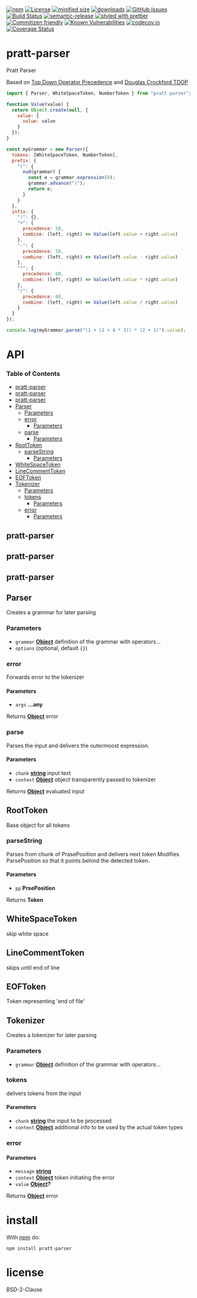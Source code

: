 [![npm](https://img.shields.io/npm/v/pratt-parser.svg)](https://www.npmjs.com/package/pratt-parser)
[![License](https://img.shields.io/badge/License-BSD%203--Clause-blue.svg)](https://opensource.org/licenses/BSD-3-Clause)
[![minified size](https://badgen.net/bundlephobia/min/pratt-parser)](https://bundlephobia.com/result?p=pratt-parser)
[![downloads](http://img.shields.io/npm/dm/pratt-parser.svg?style=flat-square)](https://npmjs.org/package/pratt-parser)
[![GitHub Issues](https://img.shields.io/github/issues/arlac77/pratt-parser.svg?style=flat-square)](https://github.com/arlac77/pratt-parser/issues)
[![Build Status](https://travis-ci.com/arlac77/pratt-parser.svg?branch=master)](https://travis-ci.com/arlac77/pratt-parser)
[![semantic-release](https://img.shields.io/badge/%20%20%F0%9F%93%A6%F0%9F%9A%80-semantic--release-e10079.svg)](https://github.com/arlac77/pratt-parser.git)
[![styled with prettier](https://img.shields.io/badge/styled_with-prettier-ff69b4.svg)](https://github.com/prettier/prettier)
[![Commitizen friendly](https://img.shields.io/badge/commitizen-friendly-brightgreen.svg)](http://commitizen.github.io/cz-cli/)
[![Known Vulnerabilities](https://snyk.io/test/github/arlac77/pratt-parser/badge.svg)](https://snyk.io/test/github/arlac77/pratt-parser)
[![codecov.io](http://codecov.io/github/arlac77/pratt-parser/coverage.svg?branch=master)](http://codecov.io/github/arlac77/pratt-parser?branch=master)
[![Coverage Status](https://coveralls.io/repos/arlac77/pratt-parser/badge.svg)](https://coveralls.io/r/arlac77/pratt-parser)

# pratt-parser

Pratt Parser

Based on
[Top Down Operator Precedence](https://tdop.github.io) and
[Douglas Crockford TDOP](https://github.com/douglascrockford/TDOP)

<!-- skip-example -->

```javascript
import { Parser, WhiteSpaceToken, NumberToken } from "pratt-parser";

function Value(value) {
  return Object.create(null, {
    value: {
      value: value
    }
  });
}

const myGrammar = new Parser({
  tokens: [WhiteSpaceToken, NumberToken],
  prefix: {
    "(": {
      nud(grammar) {
        const e = grammar.expression(0);
        grammar.advance(")");
        return e;
      }
    }
  },
  infix: {
    ")": {},
    "+": {
      precedence: 50,
      combine: (left, right) => Value(left.value + right.value)
    },
    "-": {
      precedence: 50,
      combine: (left, right) => Value(left.value - right.value)
    },
    "*": {
      precedence: 60,
      combine: (left, right) => Value(left.value * right.value)
    },
    "/": {
      precedence: 60,
      combine: (left, right) => Value(left.value / right.value)
    }
  }
});

console.log(myGrammar.parse("(1 + (1 + 4 * 3)) * (2 + 1)").value);
```

# API

<!-- Generated by documentation.js. Update this documentation by updating the source code. -->

### Table of Contents

- [pratt-parser](#pratt-parser)
- [pratt-parser](#pratt-parser-1)
- [pratt-parser](#pratt-parser-2)
- [Parser](#parser)
  - [Parameters](#parameters)
  - [error](#error)
    - [Parameters](#parameters-1)
  - [parse](#parse)
    - [Parameters](#parameters-2)
- [RootToken](#roottoken)
  - [parseString](#parsestring)
    - [Parameters](#parameters-3)
- [WhiteSpaceToken](#whitespacetoken)
- [LineCommentToken](#linecommenttoken)
- [EOFToken](#eoftoken)
- [Tokenizer](#tokenizer)
  - [Parameters](#parameters-4)
  - [tokens](#tokens)
    - [Parameters](#parameters-5)
  - [error](#error-1)
    - [Parameters](#parameters-6)

## pratt-parser

## pratt-parser

## pratt-parser

## Parser

Creates a grammar for later parsing

### Parameters

- `grammar` **[Object](https://developer.mozilla.org/docs/Web/JavaScript/Reference/Global_Objects/Object)** definition of the grammar with operators...
- `options` (optional, default `{}`)

### error

Forwards error to the tokenizer

#### Parameters

- `args` **...any**

Returns **[Object](https://developer.mozilla.org/docs/Web/JavaScript/Reference/Global_Objects/Object)** error

### parse

Parses the input and delivers the outermoost expression.

#### Parameters

- `chunk` **[string](https://developer.mozilla.org/docs/Web/JavaScript/Reference/Global_Objects/String)** input text
- `context` **[Object](https://developer.mozilla.org/docs/Web/JavaScript/Reference/Global_Objects/Object)** object transparently passed to tokenizer

Returns **[Object](https://developer.mozilla.org/docs/Web/JavaScript/Reference/Global_Objects/Object)** evaluated input

## RootToken

Base object for all tokens

### parseString

Parses from chunk of PrasePosition and delivers next token
Modifies ParsePosition so that it points behind the detected token.

#### Parameters

- `pp` **PrsePosition**

Returns **Token**

## WhiteSpaceToken

skip white space

## LineCommentToken

skips until end of line

## EOFToken

Token representing 'end of file'

## Tokenizer

Creates a tokenizer for later parsing

### Parameters

- `grammar` **[Object](https://developer.mozilla.org/docs/Web/JavaScript/Reference/Global_Objects/Object)** definition of the grammar with operators...

### tokens

delivers tokens from the input

#### Parameters

- `chunk` **[string](https://developer.mozilla.org/docs/Web/JavaScript/Reference/Global_Objects/String)** the input to be processed
- `context` **[Object](https://developer.mozilla.org/docs/Web/JavaScript/Reference/Global_Objects/Object)** additional info to be used by the actual token types

### error

#### Parameters

- `message` **[string](https://developer.mozilla.org/docs/Web/JavaScript/Reference/Global_Objects/String)**
- `context` **[Object](https://developer.mozilla.org/docs/Web/JavaScript/Reference/Global_Objects/Object)** token initiating the error
- `value` **[Object](https://developer.mozilla.org/docs/Web/JavaScript/Reference/Global_Objects/Object)?**

Returns **[Object](https://developer.mozilla.org/docs/Web/JavaScript/Reference/Global_Objects/Object)** error

# install

With [npm](http://npmjs.org) do:

```shell
npm install pratt-parser
```

# license

BSD-2-Clause

